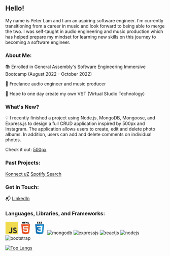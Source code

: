 ## Hello! 

My name is Peter Lam and I am an aspiring software engineer. I'm currently transitioning from a career in music and look forward to being able to merge the two. I was self-taught in audio engineering and music production which has helped prepare my mindset for learning new skills on this journey to becoming a software engineer.


### About Me:
📚 Enrolled in General Assembly's Software Engineering Immersive Bootcamp (August 2022 - October 2022)

🎹 Freelance audio engineer and music producer

🔮 Hope to one day create my own VST (Virtual Studio Technology)

### What's New?
💡 I recently finished a project using Node.js, MongoDB, Mongoose, and Express.js to design a full CRUD application inspired by 500px and Instagram. The application allows users to create, edit and delete photo albums. In addition, users can add and delete comments on individual photos.

Check it out:
[500px](https://github.com/plam1216/500px)

### Past Projects:
[Konnect uZ](https://github.com/plam1216/konnectuz)
[Spotify Search](https://github.com/plam1216/Spotify_Search)

### Get In Touch:
📬 [LinkedIn](https://www.linkedin.com/in/plam1216/)

### Languages, Libraries, and Frameworks:
<p>
  <img src="https://raw.githubusercontent.com/devicons/devicon/master/icons/javascript/javascript-original.svg" alt="javascript" width="40" height="40"/> 

  <img src="https://raw.githubusercontent.com/devicons/devicon/master/icons/html5/html5-original-wordmark.svg" alt="html5" width="40" height="40"/> 

  <img src="https://raw.githubusercontent.com/devicons/devicon/master/icons/css3/css3-original-wordmark.svg" alt="css3" width="40" height="40"/> 
  
  <img src="https://cdn.jsdelivr.net/gh/devicons/devicon/icons/mongodb/mongodb-plain-wordmark.svg" alt="mongodb" width="40" height="40"/>

  <img src="https://cdn.jsdelivr.net/gh/devicons/devicon/icons/express/express-original.svg" alt="expressjs" width="40" height="40"/>
  
  <img src="https://cdn.jsdelivr.net/gh/devicons/devicon/icons/react/react-original-wordmark.svg" alt="reactjs" width="40" height="40"/>
  
  <img src="https://cdn.jsdelivr.net/gh/devicons/devicon/icons/nodejs/nodejs-original.svg" alt="nodejs" width="40" height="40"/>

  <img src="https://cdn.jsdelivr.net/gh/devicons/devicon/icons/bootstrap/bootstrap-original.svg" alt="bootstrap" width="40" height="40"/>
</p>

[![Top Langs](https://github-readme-stats.vercel.app/api/top-langs/?username=plam1216&layout=compact)](https://github.com/plam1216/github-readme-stats)
